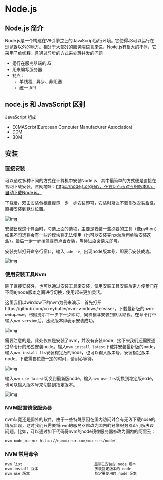 # Node.js

## Node.js 简介

Node.js是一个构建在V8引擎之上的JavaScript运行环境。它使得JS可以运行在浏览器以外的地方。相对于大部分的服务端语言来说，Node.js有很大的不同，它采用了单线程，且通过异步的方式来处理并发的问题。

- 运行在服务器端的JS
- 用来编写服务器
- 特点：
  - 单线程、异步、非阻塞
  - 统一 API

## node.js 和 JavaScript 区别

JavaScript 组成

- ECMAScript(European Computer Manufacturer Association)
- DOM
- BOM

## 安装

### 直接安装

可以通过多种不同的方式在计算机中安装Node.js，其中最简单的方式便是直接在官网下载安装，官网地址：https://nodejs.org/en/，在官网点击对应的版本即可自动下载Node.js。

下载后，双击安装包根据提示一步一步安装即可，安装时建议不要修改安装路径，直接安装到默认位置。

![img](https://my-wp.oss-cn-beijing.aliyuncs.com/wp-content/uploads/2022/09/20220927082054994.png)

安装出现这个界面时，勾选上面的选项，主要是安装一些必要的工具（像python）如果不勾选将会有一些的模块将无法使用（也可以安装完node后再单独安装这些）。最后一步一步按照提示点击安装，等待进度条读完即可。

安装完毕打开命令行窗口，输入`node -v`，出现node版本号，即表示安装成功。

![img](https://my-wp.oss-cn-beijing.aliyuncs.com/wp-content/uploads/2022/09/20220927082624151.png)

### 使用安装工具Nvm

除了直接安装外，也可以通过安装工具来安装，使用安装工具安装后更方便我们在不同的node版本之间进行切换，使用起来更加灵活。

这里我们以window下的nvm为例来演示，首先打开https://github.com/coreybutler/nvm-windows/releases，下载最新版的nvm-setup.exe。根据提示下一步下一步即可，同样推荐安装到默认路径。在命令行中输入`nvm version`后，出现版本即表示安装成功。

![img](https://my-wp.oss-cn-beijing.aliyuncs.com/wp-content/uploads/2022/09/20220927085852254.png)

需要注意的是，此处仅仅是安装了nvm，并没有安装node，接下来我们还需要通过命令行的形式安装node。输入`nvm install latest`下载并安装最新版的node，输入`nvm install lts`安装稳定版的node，也可以输入版本号，安装指定版本node。下载需要花费一定的时间，请耐心等待。

![img](https://my-wp.oss-cn-beijing.aliyuncs.com/wp-content/uploads/2022/09/20220927090337962.png)

输入`nvm use latest`切换到最新版node，输入`nvm use lts`切换到稳定版node，也可以输入版本号来切换到指定版本。

![img](https://my-wp.oss-cn-beijing.aliyuncs.com/wp-content/uploads/2022/09/20220927093949514.png)

### NVM配置镜像服务器

nvm毕竟还是国外的软件，由于一些特殊原因在国内访问时会有无法下载node的情况出现，这时我们只需要将nvm的服务器修改为国内的镜像服务器即可解决该问题。比如，可以通过如下代码将nvm的node镜像服务器修改为国内的阿里云：

```bash
nvm node_mirror https://npmmirror.com/mirrors/node/
```

### NVM 常用命令

```bash
nvm list                                 显示已安装的 node 版本
nvm install 版本						    安装指定版本的 node
nvm use 版本								指定要使用的 node 版本
```

